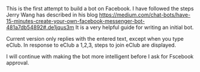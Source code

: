 This is the first attempt to build a bot on Facebook. I have followed the steps Jerry Wang has described in his blog https://medium.com/chat-bots/have-15-minutes-create-your-own-facebook-messenger-bot-481a7db54892#.de1jqus3m
It is a very helpful guide for writing an initial bot.

Current version only replies with the entered text, except when you type eClub. In response to eClub a 1,2,3, steps to join eClub are displayed.

I will continue with making the bot more intelligent before I ask for Fscebook approval.